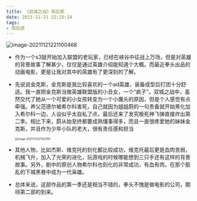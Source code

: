 ```yaml
---
title: 《双城之战》观后感
date: 2021-11-21 22:25:24
tags:
- 观后感
---
```


![image-20211121221100468](https://cdn.jsdelivr.net/gh/wloverine/PicGo/img/20211121221102.png)

- 作为一个s3就开始加入联盟的老玩家，已经在峡谷中征战上万场，但是对英雄的背景故事了解甚少，仅仅是通过英雄介绍能知道个大概。而最近拳头出品的动画电影，更是让我对其中的英雄有了更深刻的了解。
<!--more-->
- 先说说金克斯，金克斯是我比较喜欢的一个ad英雄，装备成型后打团十分舒适。我一直把金克斯当做英雄联盟版的小丑女，一个“疯子”。双城之战中，虽然交代了她从一个可爱的小女孩转变为一个小魔头的原因，但是个人感觉有点牵强。养父范德尔被希尔科害死，自己就因为姐姐蔚的一句责备就开始黑化加入希尔科一边，人设似乎太自私了点，最后还来了发究极死神飞弹直接炸出第二季。相比下来，蔚从始至终都要成熟懂事得多，而且一直很疼爱她的妹妹金克斯，并且作为少年小队的老大，很有责任感和担当

  <img src="https://cdn.jsdelivr.net/gh/wloverine/PicGo/img/20211121221133.png" alt="image-20211121221132393" style="zoom:50%;" />

- 其他人物，比如杰斯、维克托的刻化都比较成功，维克托最后更是血肉苦弱，机械飞升，加入了光荣的进化，玩游戏的时候哪能想到三只手还有这样的背景故事。另外，剧中的原创人物希尔科也刻化的非常成功，有血有肉，在那个脏乱的下城黑巷中成为一代枭雄。
- 总体来说，这部作品的第一季还是相当不错的，拳头不愧是做电影的公司，期待第二部的到来。